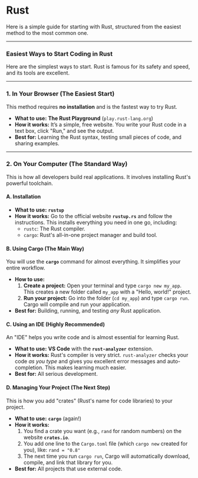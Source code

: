 # Rust

Here is a simple guide for starting with Rust, structured from the easiest method to the most common one.

---

### Easiest Ways to Start Coding in Rust

Here are the simplest ways to start. Rust is famous for its safety and speed, and its tools are excellent.

---

### 1. In Your Browser (The Easiest Start)

This method requires **no installation** and is the fastest way to try Rust.

* **What to use:** **The Rust Playground** (`play.rust-lang.org`)
* **How it works:** It’s a simple, free website. You write your Rust code in a text box, click "Run," and see the output.
* **Best for:** Learning the Rust syntax, testing small pieces of code, and sharing examples.

---

### 2. On Your Computer (The Standard Way)

This is how all developers build real applications. It involves installing Rust's powerful toolchain.

#### A. Installation

* **What to use:** **`rustup`**
* **How it works:** Go to the official website **`rustup.rs`** and follow the instructions. This installs everything you need in one go, including:
    * `rustc`: The Rust compiler.
    * `cargo`: Rust's all-in-one project manager and build tool.

#### B. Using Cargo (The Main Way)

You will use the **`cargo`** command for almost everything. It simplifies your entire workflow.

* **How to use:**
    1.  **Create a project:** Open your terminal and type `cargo new my_app`. This creates a new folder called `my_app` with a "Hello, world!" project.
    2.  **Run your project:** Go into the folder (`cd my_app`) and type `cargo run`. Cargo will compile and run your application.
* **Best for:** Building, running, and testing *any* Rust application.

#### C. Using an IDE (Highly Recommended)

An "IDE" helps you write code and is almost essential for learning Rust.

* **What to use:** **VS Code** with the **`rust-analyzer`** extension.
* **How it works:** Rust's compiler is very strict. `rust-analyzer` checks your code *as you type* and gives you excellent error messages and auto-completion. This makes learning much easier.
* **Best for:** All serious development.

#### D. Managing Your Project (The Next Step)

This is how you add "crates" (Rust's name for code libraries) to your project.

* **What to use:** **`cargo`** (again!)
* **How it works:**
    1.  You find a crate you want (e.g., `rand` for random numbers) on the website **`crates.io`**.
    2.  You add one line to the `Cargo.toml` file (which `cargo new` created for you), like: `rand = "0.8"`
    3.  The next time you run `cargo run`, Cargo will automatically download, compile, and link that library for you.
* **Best for:** All projects that use external code.
